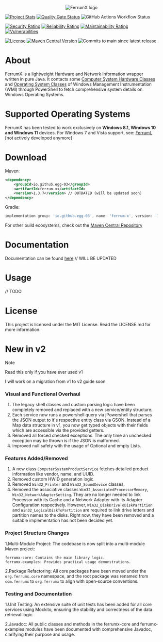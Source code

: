 <p align="center"> 
  <img src="https://github.com/Egg-03/FerrumX/assets/111327101/9aee9cdf-5213-401b-814d-a9738ee1a24c" alt="FerrumX logo">
</p>

[![Project Stats](https://openhub.net/p/FerrumX/widgets/project_thin_badge.gif)](https://openhub.net/p/FerrumX)
[![Quality Gate Status](https://sonarcloud.io/api/project_badges/measure?project=Egg-03_FerrumX&metric=alert_status)](https://sonarcloud.io/summary/new_code?id=Egg-03_FerrumX)
![GitHub Actions Workflow Status](https://img.shields.io/github/actions/workflow/status/Egg-03/FerrumX/.github%2Fworkflows%2Fbuild_windows_maven.yml)


[![Security Rating](https://sonarcloud.io/api/project_badges/measure?project=Egg-03_FerrumX&metric=security_rating)](https://sonarcloud.io/summary/new_code?id=Egg-03_FerrumX)
[![Reliability Rating](https://sonarcloud.io/api/project_badges/measure?project=Egg-03_FerrumX&metric=reliability_rating)](https://sonarcloud.io/summary/new_code?id=Egg-03_FerrumX)
[![Maintainability Rating](https://sonarcloud.io/api/project_badges/measure?project=Egg-03_FerrumX&metric=sqale_rating)](https://sonarcloud.io/summary/new_code?id=Egg-03_FerrumX)
[![Vulnerabilities](https://sonarcloud.io/api/project_badges/measure?project=Egg-03_FerrumX&metric=vulnerabilities)](https://sonarcloud.io/summary/new_code?id=Egg-03_FerrumX)

[![License](https://img.shields.io/github/license/Egg-03/FerrumX)](https://github.com/Egg-03/FerrumX/blob/main/LICENSE)
[![Maven Central Version](https://img.shields.io/maven-central/v/io.github.egg-03/ferrum-x)](https://central.sonatype.com/artifact/io.github.egg-03/ferrum-x)
![Commits to main since latest release](https://img.shields.io/github/commits-since/Egg-03/FerrumX/latest)

# About
FerrumX is a lightweight Hardware and Network Information wrapper written in pure Java. It contacts some [Computer System Hardware Classes](https://learn.microsoft.com/en-us/windows/win32/cimwin32prov/computer-system-hardware-classes) and [Operating System Classes](https://learn.microsoft.com/en-us/windows/win32/cimwin32prov/operating-system-classes) of Windows Management Instrumentation (WMI) through PowerShell to fetch comprehensive system details on Windows Operating Systems.

# Supported Operating Systems
FerrumX has been tested to work exclusively on <strong>Windows 8.1, Windows 10 and Windows 11</strong> devices.
For Windows 7 and Vista support, see: [FerrumL](https://github.com/Egg-03/FerrumL) [not actively developed anymore]

# Download
Maven:
```xml
<dependency>
    <groupId>io.github.egg-03</groupId>
    <artifactId>ferrum-x</artifactId>
    <version>1.3.7</version> // OUTDATED (will be updated soon)
</dependency>
```

Gradle:
```gradle
implementation group: 'io.github.egg-03', name: 'ferrum-x', version: '1.3.7'
```

For other build ecosystems, check out the [Maven Central Repository](https://central.sonatype.com/artifact/io.github.egg-03/ferrum-x/overview)

# Documentation
Documentation can be found [here](https://egg-03.github.io/FerrumX-Documentation/) // WILL BE UPDATED

# Usage
// TODO

# License
This project is licensed under the MIT License. Read the LICENSE.md for more information.

# New in v2

> [!NOTE]
> Read this only if you have ever used v1
> 
> I will work on a migration from v1 to v2 guide soon

### **Visual and Functional Overhaul**

1. The legacy shell classes and custom parsing logic have been completely removed and replaced with a new service/entity structure.
2. Each service now runs a powershell query via jPowershell that parses the JSON output to it's respective entity class via GSON. Instead of a Map data structure in v1, you now get typed objects with their fields which are accessible via the provided getters.
3. Removed all forced checked exceptions. The only time an unchecked exception may be thrown is if the JSON is malformed.
4. Improved null safety with the usage of Optional and empty Lists.

### **Features Added/Removed**

1. A new class `ComputerSystemProductService` fetches detailed product information like vendor, name, and UUID.
2. Removed custom HWID generation logic.
3. Removed `Win32_Printer` and `Win32_SoundDevice` classes.
4. Removed the associative classes `Win32_AssociatedProcessorMemory`, `Win32_NetworkAdapterSetting`. They are no longer needed to link Processor with its Cache and a Network Adapter with its Adapter Configuration respectively. However, `Win32_DiskDriveToDiskPartition` and `Win32_LogicalDiskToPartition` are required to link drive letters and partition names to the disks. Right now, they have been removed and a suitable implementation has not been decided yet.


### **Project Structure Changes**

1.Multi-Module Project: The codebase is now split into a multi-module Maven project:

    ferrumx-core: Contains the main library logic.
    ferrumx-examples: Provides practical usage demonstrations.

2.Package Refactoring: All core packages have been moved under the `org.ferrumx.core` namespace, and the root package was renamed from `com.ferrumx` to `org.ferrumx` to align with open-source conventions.


### **Testing and Documentation**

1.Unit Testing: An extensive suite of unit tests has been added for all core services using Mockito, ensuring the stability and correctness of the data retrieval logic.

2.Javadoc: All public classes and methods in the ferrumx-core and ferrumx-examples modules have been documented with comprehensive Javadoc, clarifying their purpose and usage.
